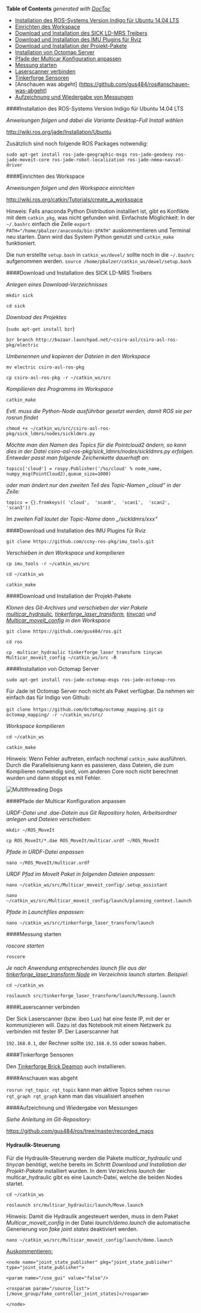 **Table of Contents**  *generated with [DocToc](http://doctoc.herokuapp.com/)*

- [Installation des ROS-Systems Version Indigo für Ubuntu 14.04 LTS](https://github.com/gus484/ros#installation-des-ros-systems-version-indigo-f%C3%BCr-ubuntu-1404-lts)
- [Einrichten des Workspace](https://github.com/gus484/ros#einrichten-des-workspace)
- [Download und Installation des SICK LD-MRS Treibers](https://github.com/gus484/ros#download-und-installation-des-sick-ld-mrs-treibers)
- [Download und Installation des IMU Plugins für Rviz](https://github.com/gus484/ros#download-und-installation-des-imu-plugins-f%C3%BCr-rviz)
- [Download und Installation der Projekt-Pakete](https://github.com/gus484/ros#download-und-installation-der-projekt-pakete)
- [Installation von Octomap Server](https://github.com/gus484/ros#installation-von-octomap-server)
- [Pfade der Multicar Konfiguration anpassen](https://github.com/gus484/ros#pfade-der-multicar-konfiguration-anpassen)
- [Messung starten](https://github.com/gus484/ros#messung-starten)
- [Laserscanner verbinden](https://github.com/gus484/ros#laserscanner-verbinden)
- [Tinkerforge Sensoren](https://github.com/gus484/ros#tinkerforge-sensoren)
- [Anschauen was abgeht] (https://github.com/gus484/ros#anschauen-was-abgeht)
- [Aufzeichnung und Wiedergabe von Messungen](https://github.com/gus484/ros#aufzeichnung-und-wiedergabe-von-messungen)

####Installation des ROS-Systems Version Indigo für Ubuntu 14.04 LTS

*Anweisungen folgen und dabei die Variante Desktop-Full Install wählen*

http://wiki.ros.org/jade/Installation/Ubuntu

Zusätzlich sind noch folgende ROS Packages notwendig:

`sudo apt-get install ros-jade-geographic-msgs ros-jade-geodesy ros-jade-moveit-core ros-jade-robot-localization ros-jade-nmea-navsat-driver`


####Einrichten des Workspace

*Anweisungen folgen und den Workspace einrichten*

http://wiki.ros.org/catkin/Tutorials/create_a_workspace

Hinweis: Falls anaconda Python Distribution installiert ist, gibt es Konflikte mit dem `catkin_pkg`, was nicht gefunden wird. Einfachste Möglichkeit: In der `~/.bashrc` einfach die Zeile `export PATH="/home/pbalzer/anaconda/bin:$PATH"` auskommentieren und Terminal neu starten. Dann wird das System Python genutzt und `catkin_make` funktioniert.

Die nun erstellte `setup.bash` in `catkin_ws/devel/` sollte noch in die `~/.bashrc` aufgenommen werden.
`source /home/pbalzer/catkin_ws/devel/setup.bash`

####Download und Installation des SICK LD-MRS Treibers

*Anlegen eines Download-Verzeichnisses*

`mkdir sick`

`cd sick`

*Download des Projektes*

(`sudo apt-get install bzr`)

`bzr branch http://bazaar.launchpad.net/~csiro-asl/csiro-asl-ros-pkg/electric`

*Umbenennen und kopieren der Dateien in den Workspace*

`mv electric csiro-asl-ros-pkg`

`cp csiro-asl-ros-pkg -r ~/catkin_ws/src`

*Kompilieren des Programms im Workspace*

`catkin_make`

*Evtl. muss die Python-Node ausführbar gesetzt werden, damit ROS sie per rosrun findet*

`chmod +x ~/catkin_ws/src/csiro-asl-ros-pkg/sick_ldmrs/nodes/sickldmrs.py`

*Möchte man den Namen des Topics für die Pointcloud2 ändern, so kann dies in der Datei csiro-asl-ros-pkg/sick_ldmrs/nodes/sickldmrs.py erfolgen. Entweder passt man folgende Zeichenkette dauerhaft an:*

`topics['cloud'] = rospy.Publisher('/%s/cloud' % node_name,
                                      numpy_msg(PointCloud2),queue_size=1000)`
                                      
*oder man ändert nur den zweiten Teil des Topic-Namen „cloud“ in der Zeile:*

`topics = {}.fromkeys(( 'cloud',  'scan0',  'scan1',  'scan2',  'scan3'))`

*Im zweiten Fall lautet der Topic-Name dann „/sickldmrs/xxx“*

####Download und Installation des IMU Plugins für Rviz

`git clone https://github.com/ccny-ros-pkg/imu_tools.git`

*Verschieben in den Workspace und kompilieren*

`cp imu_tools -r ~/catkin_ws/src`

`cd ~/catkin_ws`

`catkin_make`

####Download und Installation der Projekt-Pakete

*Klonen des Git-Archives und verschieben der vier Pakete [multicar_hydraulic](https://github.com/gus484/ros/tree/master/multicar_hydraulic), [tinkerforge_laser_transform](https://github.com/gus484/ros/tree/master/tinkerforge_laser_transform), [tinycan](https://github.com/gus484/ros/tree/master/tinycan) und [Multicar_moveit_config](https://github.com/gus484/ros/tree/master/Multicar_moveit_config) in den Workspace*

`git clone https://github.com/gus484/ros.git`

`cd ros`

`cp  multicar_hydraulic tinkerforge_laser_transform tinycan Multicar_moveit_config ~/catkin_ws/src -R`

####Installation von Octomap Server

`sudo apt-get install ros-jade-octomap-msgs ros-jade-octomap-ros`

Für Jade ist Octomap Server noch nicht als Paket verfügbar. Da nehmen wir einfach das für Indigo von Github:

`git clone https://github.com/OctoMap/octomap_mapping.git`
`cp octomap_mapping/ -r ~/catkin_ws/src/`

*Workspace kompilieren*

`cd ~/catkin_ws`

`catkin_make`

Hinweis: Wenn Fehler auftreten, einfach nochmal `catkin_make` ausführen. Durch die Parallelisierung kann es passieren, dass Dateien, die zum Kompilieren notwendig sind, vom anderen Core noch nicht berechnet wurden und dann stoppt es mit Fehler.

![Multithreading Dogs](https://what.thedailywtf.com/uploads/default/11505/6f3925bd03870f21.jpg)

####Pfade der Multicar Konfiguration anpassen

*URDF-Datei und .dae-Datein aus Git Repository holen, Arbeitsordner anlegen und Dateien verschieben:*

`mkdir ~/ROS_MoveIt`

`cp ROS_MoveIt/*.dae ROS_MoveIt/multicar.urdf ~/ROS_MoveIt`

*Pfade in URDF-Datei anpassen*

`nano ~/ROS_MoveIt/multicar.urdf`

*URDF Pfad im MoveIt Paket in folgenden Dateien anpassen:*

`nano ~/catkin_ws/src/Multicar_moveit_config/.setup_assistant`

`nano ~/catkin_ws/src/Multicar_moveit_config/launch/planning_context.launch`

*Pfade in Launchfiles anpassen:*

`nano ~/catkin_ws/src/tinkerforge_laser_transform/launch`


####Messung starten

*roscore starten*

`roscore`

*Je nach Anwendung entsprechendes launch file aus der [tinkerforge_laser_transform Node](https://github.com/gus484/ros/tree/master/tinkerforge_laser_transform/launch) im Verzeichnis launch starten. Beispiel:*

`cd ~/catkin_ws`

`roslaunch src/tinkerforge_laser_transform/launch/Messung.launch`

####Laserscanner verbinden

Der Sick Laserscanner (bzw. ibeo Lux) hat eine feste IP, mit der er kommunizieren will. Dazu ist das Notebook mit einem Netzwerk zu verbinden mit fester IP. Der Laserscanner hat

`192.168.0.1`, der Rechner sollte `192.168.0.55` oder sowas haben.

####Tinkerforge Sensoren

Den [Tinkerforge Brick Deamon](http://www.tinkerforge.com/de/doc/Software/Brickd.html) auch installieren.

####Anschauen was abgeht

`rosrun rqt_topic rqt_topic` kann man aktive Topics sehen
`rosrun rqt_graph rqt_graph` kann man das visualisiert ansehen

####Aufzeichnung und Wiedergabe von Messungen

*Siehe Anleitung im Git-Repository:*

https://github.com/gus484/ros/tree/master/recorded_maps

#### Hydraulik-Steuerung

Für die Hydraulik-Steuerung werden die Pakete *multicar_hydraulic* und *tinycan* benötigt, welche bereits im Schritt *Download und Installation der Projekt-Pakete* installiert wurden. In dem Verzeichnis *launch* der multicar_hydraulic gibt es eine Launch-Datei, welche die beiden Nodes startet.

`cd ~/catkin_ws`

`roslaunch src/multicar_hydraulic/launch/Move.launch`

Hinweis: Damit die Hydraulik angesteuert werden, muss in dem Paket *Multicar_moveit_config* in der Datei *launch/demo.launch* die automatische Generierung von *fake joint states* deaktiviert werden.

`nano ~/catkin_ws/src/Multicar_moveit_config/launch/demo.launch`

<u>Auskommentieren:</u>

`<node name="joint_state_publisher" pkg="joint_state_publisher" type="joint_state_publisher">`

`<param name="/use_gui" value="false"/>`

`<rosparam param="/source_list">[/move_group/fake_controller_joint_states]</rosparam>`

`</node>`
